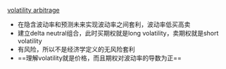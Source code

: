 [volatility arbitrage](https://en.wikipedia.org/wiki/Volatility_arbitrage)
- 在隐含波动率和预测未来实现波动率之间套利，波动率低买高卖
- 建立delta neutral组合，此时买期权就是long volatility，卖期权就是short volatility
- 有风险，所以不是经济学定义的无风险套利
- ==理解volatility就是价格，而且期权对波动率的导数为正==